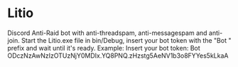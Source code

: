 # Litio
Discord Anti-Raid bot with anti-threadspam, anti-messagespam and anti-join. Start the Litio.exe file in bin/Debug, insert your bot token with the "Bot " prefix and wait until it's ready. Example: Insert your bot token: Bot ODczNzAwNzIzOTUzNjY0MDIx.YQ8PNQ.zHzstg5AeNV1b3o8FYYes5kLkaA
